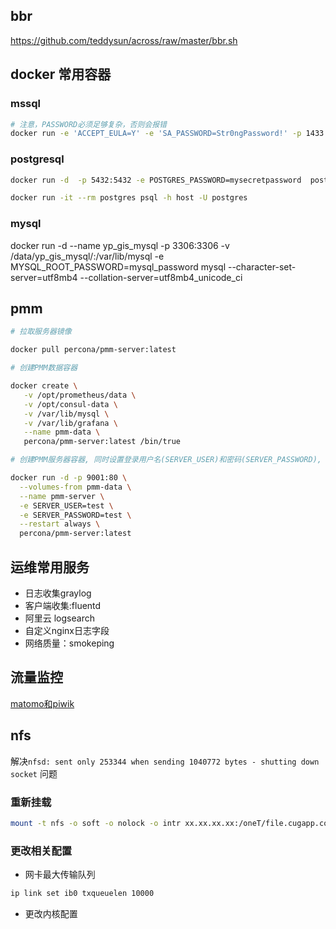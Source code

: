 ## bbr
 https://github.com/teddysun/across/raw/master/bbr.sh
## docker 常用容器
### mssql
```sh
# 注意，PASSWORD必须足够复杂，否则会报错
docker run -e 'ACCEPT_EULA=Y' -e 'SA_PASSWORD=Str0ngPassword!' -p 1433:1433 -d microsoft/mssql-server-linux
```
### postgresql
```sh
docker run -d  -p 5432:5432 -e POSTGRES_PASSWORD=mysecretpassword  postgres 
```



```sh
docker run -it --rm postgres psql -h host -U postgres
```

### mysql
docker run -d --name yp_gis_mysql -p 3306:3306 -v /data/yp_gis_mysql/:/var/lib/mysql -e MYSQL_ROOT_PASSWORD=mysql_password mysql --character-set-server=utf8mb4 --collation-server=utf8mb4_unicode_ci
## pmm

```bash
# 拉取服务器镜像

docker pull percona/pmm-server:latest

# 创建PMM数据容器

docker create \
   -v /opt/prometheus/data \
   -v /opt/consul-data \
   -v /var/lib/mysql \
   -v /var/lib/grafana \
   --name pmm-data \
   percona/pmm-server:latest /bin/true

# 创建PMM服务器容器, 同时设置登录用户名(SERVER_USER)和密码(SERVER_PASSWORD), 根据需要进行修改. 默认使用80端口, 如果需要可以更改.

docker run -d -p 9001:80 \
  --volumes-from pmm-data \
  --name pmm-server \
  -e SERVER_USER=test \
  -e SERVER_PASSWORD=test \
  --restart always \
  percona/pmm-server:latest
```

## 运维常用服务
* 日志收集graylog
* 客户端收集:fluentd
* 阿里云 logsearch
* 自定义nginx日志字段
* 网络质量：smokeping

## 流量监控
[matomo和piwik](https://www.bboysoul.com/2018/03/12/matomo%E7%9A%84%E5%AE%89%E8%A3%85%E4%BD%BF%E7%94%A8%E5%92%8C%E4%BD%93%E9%AA%8C/)

## nfs
解决`nfsd: sent only 253344 when sending 1040772 bytes - shutting down socket` 问题
### 重新挂载
```sh
mount -t nfs -o soft -o nolock -o intr xx.xx.xx.xx:/oneT/file.cugapp.com.seafile-data /nfs/seafile-data-nfs/
```
### 更改相关配置
- 网卡最大传输队列
```sh
ip link set ib0 txqueuelen 10000
```
- 更改内核配置
